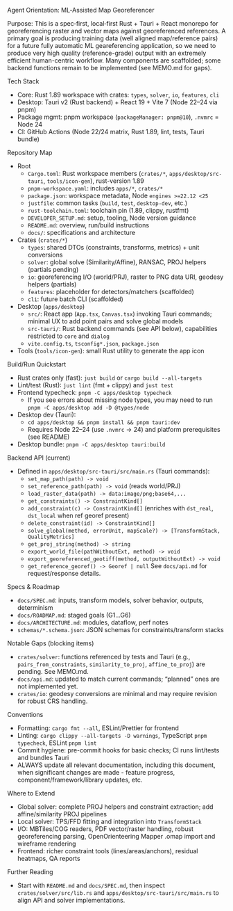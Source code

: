 Agent Orientation: ML‑Assisted Map Georeferencer

Purpose: This is a spec‑first, local‑first Rust + Tauri + React monorepo for georeferencing raster and vector maps against georeferenced references. A primary goal is producing training data (well aligned map/reference pairs) for a future fully automatic ML geareferencing application, so we need to produce very high quality (reference-grade) output with an extremely efficient human-centric workflow. Many components are scaffolded; some backend functions remain to be implemented (see MEMO.md for gaps).

Tech Stack
- Core: Rust 1.89 workspace with crates: `types`, `solver`, `io`, `features`, `cli`
- Desktop: Tauri v2 (Rust backend) + React 19 + Vite 7 (Node 22–24 via pnpm)
- Package mgmt: pnpm workspace (`packageManager: pnpm@10`), `.nvmrc` = Node 24
- CI: GitHub Actions (Node 22/24 matrix, Rust 1.89, lint, tests, Tauri bundle)

Repository Map
- Root
  - `Cargo.toml`: Rust workspace members (`crates/*`, `apps/desktop/src-tauri`, `tools/icon-gen`), rust-version 1.89
  - `pnpm-workspace.yaml`: includes `apps/*`, `crates/*`
  - `package.json`: workspace metadata, Node `engines >=22.12 <25`
  - `justfile`: common tasks (`build`, `test`, `desktop-dev`, etc.)
  - `rust-toolchain.toml`: toolchain pin (1.89, clippy, rustfmt)
  - `DEVELOPER_SETUP.md`: setup, tooling, Node version guidance
  - `README.md`: overview, run/build instructions
  - `docs/`: specifications and architecture
- Crates (`crates/*`)
  - `types`: shared DTOs (constraints, transforms, metrics) + unit conversions
  - `solver`: global solve (Similarity/Affine), RANSAC, PROJ helpers (partials pending)
  - `io`: georeferencing I/O (world/PRJ), raster to PNG data URI, geodesy helpers (partials)
  - `features`: placeholder for detectors/matchers (scaffolded)
  - `cli`: future batch CLI (scaffolded)
- Desktop (`apps/desktop`)
  - `src/`: React app (`App.tsx`, `Canvas.tsx`) invoking Tauri commands; minimal UX to add point pairs and solve global models
  - `src-tauri/`: Rust backend commands (see API below), capabilities restricted to `core` and `dialog`
  - `vite.config.ts`, `tsconfig*.json`, `package.json`
- Tools (`tools/icon-gen`): small Rust utility to generate the app icon

Build/Run Quickstart
- Rust crates only (fast): `just build` or `cargo build --all-targets`
- Lint/test (Rust): `just lint` (fmt + clippy) and `just test`
- Frontend typecheck: `pnpm -C apps/desktop typecheck`
  - If you see errors about missing node types, you may need to run `pnpm -C apps/desktop add -D @types/node`
- Desktop dev (Tauri):
  - `cd apps/desktop && pnpm install && pnpm tauri:dev`
  - Requires Node 22–24 (use `.nvmrc` → 24) and platform prerequisites (see README)
- Desktop bundle: `pnpm -C apps/desktop tauri:build`

Backend API (current)
- Defined in `apps/desktop/src-tauri/src/main.rs` (Tauri commands):
  - `set_map_path(path) -> void`
  - `set_reference_path(path) -> void` (reads world/PRJ)
  - `load_raster_data(path) -> data:image/png;base64,...`
  - `get_constraints() -> ConstraintKind[]`
  - `add_constraint(c) -> ConstraintKind[]` (enriches with `dst_real`, `dst_local` when ref georef present)
  - `delete_constraint(id) -> ConstraintKind[]`
  - `solve_global(method, errorUnit, mapScale?) -> [TransformStack, QualityMetrics]`
  - `get_proj_string(method) -> string`
  - `export_world_file(pathWithoutExt, method) -> void`
  - `export_georeferenced_geotiff(method, outputWithoutExt) -> void`
  - `get_reference_georef() -> Georef | null`
See `docs/api.md` for request/response details.

Specs & Roadmap
- `docs/SPEC.md`: inputs, transform models, solver behavior, outputs, determinism
- `docs/ROADMAP.md`: staged goals (G1…G6)
- `docs/ARCHITECTURE.md`: modules, dataflow, perf notes
- `schemas/*.schema.json`: JSON schemas for constraints/transform stacks

Notable Gaps (blocking items)
- `crates/solver`: functions referenced by tests and Tauri (e.g., `pairs_from_constraints`, `similarity_to_proj`, `affine_to_proj`) are pending. See MEMO.md.
- `docs/api.md`: updated to match current commands; “planned” ones are not implemented yet.
- `crates/io`: geodesy conversions are minimal and may require revision for robust CRS handling.

Conventions
- Formatting: `cargo fmt --all`, ESLint/Prettier for frontend
- Linting: `cargo clippy --all-targets -D warnings`, TypeScript `pnpm typecheck`, ESLint `pnpm lint`
- Commit hygiene: pre-commit hooks for basic checks; CI runs lint/tests and bundles Tauri
- ALWAYS update all relevant documentation, including this document, when significant changes are made - feature progress, component/framework/library updates, etc.

Where to Extend
- Global solver: complete PROJ helpers and constraint extraction; add affine/similarity PROJ pipelines
- Local solver: TPS/FFD fitting and integration into `TransformStack`
- I/O: MBTiles/COG readers, PDF vector/raster handling, robust georeferencing parsing, OpenOrienteering Mapper .omap import and wireframe rendering
- Frontend: richer constraint tools (lines/areas/anchors), residual heatmaps, QA reports

Further Reading
- Start with `README.md` and `docs/SPEC.md`, then inspect `crates/solver/src/lib.rs` and `apps/desktop/src-tauri/src/main.rs` to align API and solver implementations.
